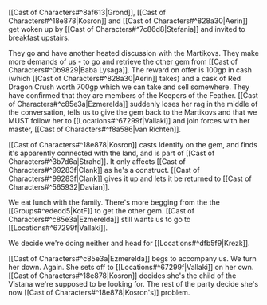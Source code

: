 [[Cast of Characters#^8af613|Grond]], [[Cast of Characters#^18e878|Kosron]] and [[Cast of Characters#^828a30|Aerin]] get woken up by [[Cast of Characters#^7c86d8|Stefania]] and invited to breakfast upstairs.

They go and have another heated discussion with the Martikovs. They make more demands of us - to go and retrieve the other gem from [[Cast of Characters#^0b9829|Baba Lysaga]]. The reward on offer is 100gp in cash (which [[Cast of Characters#^828a30|Aerin]] takes) and a cask of Red Dragon Crush worth 700gp which we can take and sell somewhere. They have confirmed that they are members of the Keepers of the Feather. [[Cast of Characters#^c85e3a|Ezmerelda]] suddenly loses her rag in the middle of the conversation, tells us to give the gem back to the Martikovs and that we MUST follow her to [[Locations#^67299f|Vallaki]] and join forces with her master, [[Cast of Characters#^f8a586|van Richten]].

[[Cast of Characters#^18e878|Kosron]] casts Identify on the gem, and finds it's apparently connected with the land, and is part of [[Cast of Characters#^3b7d6a|Strahd]]. It only affects [[Cast of Characters#^99283f|Clank]] as he's a construct. [[Cast of Characters#^99283f|Clank]] gives it up and lets it be returned to [[Cast of Characters#^565932|Davian]]. 

We eat lunch with the family. There's more begging from the the [[Groups#^ededd5|KotF]] to get the other gem. [[Cast of Characters#^c85e3a|Ezmerelda]] still wants us to go to [[Locations#^67299f|Vallaki]].

We decide we're doing neither and head for [[Locations#^dfb5f9|Krezk]].

[[Cast of Characters#^c85e3a|Ezmerelda]] begs to accompany us. We turn her down. Again. She sets off to [[Locations#^67299f|Vallaki]] on her own. [[Cast of Characters#^18e878|Kosron]] decides she's the child of the Vistana we're supposed to be looking for. The rest of the party decide she's now [[Cast of Characters#^18e878|Kosron's]] problem.

